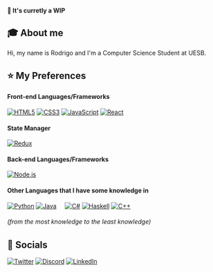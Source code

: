 #### :construction: It's curretly a WIP

## :mortar_board: About me
Hi, my name is Rodrigo and I'm a Computer Science Student at UESB.

## :star: My Preferences
#### Front-end Languages/Frameworks
[![HTML5](https://img.shields.io/badge/html5%20-%23E34F26.svg?&style=for-the-badge&logo=html5&logoColor=white)](#)
[![CSS3](https://img.shields.io/badge/css3%20-%231572B6.svg?&style=for-the-badge&logo=css3&logoColor=white)](#)
[![JavaScript](https://img.shields.io/badge/javascript%20-%23c4c417.svg?&style=for-the-badge&logo=javascript&logoColor=white)](#)
[![React](https://img.shields.io/badge/react%20-%2320232a.svg?&style=for-the-badge&logo=react&logoColor=%2361DAFB)](#)

#### State Manager
[![Redux](https://img.shields.io/badge/redux%20-%23593d88.svg?&style=for-the-badge&logo=redux&logoColor=white)](#)

#### Back-end Languages/Frameworks
[![Node.js](https://img.shields.io/badge/node.js%20-%2343853D.svg?&style=for-the-badge&logo=node.js&logoColor=white)](#)

#### Other Languages that I have some knowledge in
[![Python](https://img.shields.io/badge/Python-3776AB?style=for-the-badge&logo=python&logoColor=white)](#)
[![Java](https://img.shields.io/badge/Java-ED8B00?style=for-the-badge&logo=java&logoColor=white)](#)
&nbsp; &nbsp; 
[![C#](https://img.shields.io/badge/C%23-239120?style=for-the-badge&logo=c-sharp&logoColor=white)](#)
[![Haskell](https://img.shields.io/badge/Haskell-5D4F85?style=for-the-badge&logo=haskell&logoColor=white)](#)
[![C++](https://img.shields.io/badge/C%2B%2B-00599C?style=for-the-badge&logo=c%2B%2B&logoColor=white)](#)
###### (from the most knowledge to the least knowledge)


## :iphone: Socials
[![Twitter](https://img.shields.io/badge/@y2219__-%231DA1F2.svg?&style=for-the-badge&logo=Twitter&logoColor=white)](https://twitter.com/y2219_)
[![Discord](https://img.shields.io/badge/y2219-%237289DA.svg?&style=for-the-badge&logo=discord&logoColor=white)](https://discordapp.com/users/308349999719251988)
[![LinkedIn](https://img.shields.io/badge/y2219-%230077B5.svg?style=for-the-badge&logo=linkedin&logoColor=white)](https://www.linkedin.com/in/y2219)
